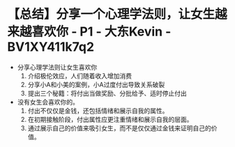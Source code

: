 # 【总结】分享一个心理学法则，让女生越来越喜欢你 - P1 - 大东Kevin - BV1XY411k7q2

-   分享心理学法则让女生喜欢你
    1.  介绍极伦效应，人们随着收入增加消费
    2.  分享小A和小美的案例，小A过度付出导致关系破裂
    3.  提出三个秘籍：将付出当做奖励、分批给予、适时停止付出
-   没有女生会喜欢你的。
    1.  付出不仅仅是金钱，还包括情绪和展示自我的属性。
    2.  在初期接触阶段，付出属性应更注重情绪和展示自我的层面。
    3.  通过展示自己的价值来吸引女生，而不是仅仅通过金钱来证明自己的价值。